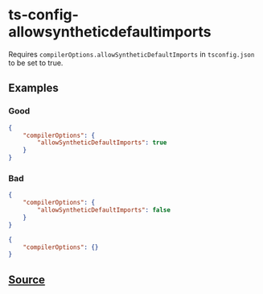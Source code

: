 # ts-config-allowsyntheticdefaultimports

Requires `compilerOptions.allowSyntheticDefaultImports` in `tsconfig.json` to be set to true.

## Examples

### Good

```json
{
    "compilerOptions": {
        "allowSyntheticDefaultImports": true
    }
}
```

### Bad

```json
{
    "compilerOptions": {
        "allowSyntheticDefaultImports": false
    }
}
```

```json
{
    "compilerOptions": {}
}
```

## [Source](https://azuresdkspecs.z5.web.core.windows.net/TypeScriptSpec.html#ts-config-allowsyntheticdefaultimports)

